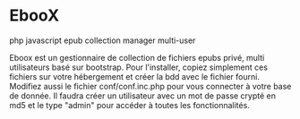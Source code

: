 # EbooX
php javascript epub collection manager multi-user

Eboox est un gestionnaire de collection de fichiers epubs privé, multi utilisateurs basé sur bootstrap.
Pour l'installer, copiez simplement ces fichiers sur votre hébergement et créer la bdd avec le fichier fourni.
Modifiez aussi le fichier conf/conf.inc.php pour vous connecter à votre base de donnée.
Il faudra créer un utilisateur avec un mot de passe crypté en md5 et le type "admin" pour accéder à toutes les fonctionnalités.
